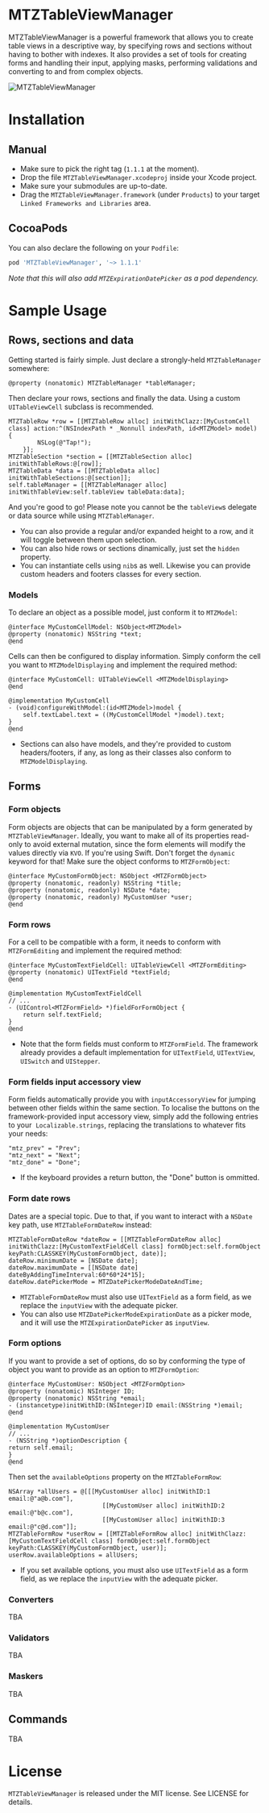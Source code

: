 # MTZTableViewManager
MTZTableViewManager is a powerful framework that allows you to create table views in a descriptive way, by specifying rows and sections without having to bother with indexes. It also provides a set of tools for creating forms and handling their input, applying masks, performing validations and converting to and from complex objects.

![MTZTableViewManager](https://github.com/mtzaquia/MTZTableViewManager/raw/assets/example.gif)

# Installation

## Manual
- Make sure to pick the right tag (`1.1.1` at the moment).
- Drop the file `MTZTableViewManager.xcodeproj` inside your Xcode project. 
- Make sure your submodules are up-to-date.
- Drag the `MTZTableViewManager.framework` (under `Products`) to your target `Linked Frameworks and Libraries` area.

## CocoaPods
You can also declare the following on your `Podfile`:
```ruby
pod 'MTZTableViewManager', '~> 1.1.1'
```
*Note that this will also add `MTZExpirationDatePicker` as a pod dependency.*

# Sample Usage

## Rows, sections and data
Getting started is fairly simple. Just declare a strongly-held `MTZTableManager` somewhere:
```objc
@property (nonatomic) MTZTableManager *tableManager;
```
Then declare your rows, sections and finally the data. Using a custom `UITableViewCell` subclass is recommended.
```objc
MTZTableRow *row = [[MTZTableRow alloc] initWithClazz:[MyCustomCell class] action:^(NSIndexPath * _Nonnull indexPath, id<MTZModel> model) {
        NSLog(@"Tap!");
    }];
MTZTableSection *section = [[MTZTableSection alloc] initWithTableRows:@[row]];
MTZTableData *data = [[MTZTableData alloc] initWithTableSections:@[section]];
self.tableManager = [[MTZTableManager alloc] initWithTableView:self.tableView tableData:data];
```
And you're good to go! Please note you cannot be the `tableView`s delegate or data source while using `MTZTableManager`. 

* You can also provide a regular and/or expanded height to a row, and it will toggle between them upon selection.
* You can also hide rows or sections dinamically, just set the `hidden` property.
* You can instantiate cells using `nib`s as well. Likewise you can provide custom headers and footers classes for every section.

### Models
To declare an object as a possible model, just conform it to `MTZModel`:
```objc
@interface MyCustomCellModel: NSObject<MTZModel>
@property (nonatomic) NSString *text;
@end
```

Cells can then be configured to display information. Simply conform the cell you want to `MTZModelDisplaying` and implement the required method:
```objc
@interface MyCustomCell: UITableViewCell <MTZModelDisplaying>
@end

@implementation MyCustomCell
- (void)configureWithModel:(id<MTZModel>)model {
    self.textLabel.text = ((MyCustomCellModel *)model).text;
}
@end
```

* Sections can also have models, and they're provided to custom headers/footers, if any, as long as their classes also conform to `MTZModelDisplaying`.

## Forms
### Form objects
Form objects are objects that can be manipulated by a form generated by `MTZTableViewManager`. Ideally, you want to make all of its properties read-only to avoid external mutation, since the form elements will modify the values directly via `KVO`. If you're using Swift. Don't forget the `dynamic` keyword for that! Make sure the object conforms to `MTZFormObject`:
```objc
@interface MyCustomFormObject: NSObject <MTZFormObject>
@property (nonatomic, readonly) NSString *title;
@property (nonatomic, readonly) NSDate *date;
@property (nonatomic, readonly) MyCustomUser *user;
@end
```

### Form rows
For a cell to be compatible with a form, it needs to conform with `MTZFormEditing` and implement the required method:
```objc
@interface MyCustomTextFieldCell: UITableViewCell <MTZFormEditing>
@property (nonatomic) UITextField *textField;
@end

@implementation MyCustomTextFieldCell
// ...
- (UIControl<MTZFormField> *)fieldForFormObject {
    return self.textField;
}
@end
```

* Note that the form fields must conform to `MTZFormField`. The framework already provides a default implementation for `UITextField`, `UITextView`, `UISwitch` and `UIStepper`.

### Form fields input accessory view
Form fields automatically provide you with `inputAccessoryView` for jumping between other fields within the same section. To localise the buttons on the framework-provided input accessory view, simply add the following entries to your  `Localizable.strings`, replacing the translations to whatever fits your needs:
```objc
"mtz_prev" = "Prev";
"mtz_next" = "Next";
"mtz_done" = "Done";
```

* If the keyboard provides a return button, the "Done" button is ommitted.

### Form date rows
Dates are a special topic. Due to that, if you want to interact with a `NSDate` key path, use `MTZTableFormDateRow` instead:
```objc
MTZTableFormDateRow *dateRow = [[MTZTableFormDateRow alloc] initWithClazz:[MyCustomTextFieldCell class] formObject:self.formObject keyPath:CLASSKEY(MyCustomFormObject, date)];
dateRow.minimumDate = [NSDate date];
dateRow.maximumDate = [[NSDate date] dateByAddingTimeInterval:60*60*24*15];
dateRow.datePickerMode = MTZDatePickerModeDateAndTime;
```

* `MTZTableFormDateRow` must also use `UITextField` as a form field, as we replace the `inputView` with the adequate picker. 
* You can also use `MTZDatePickerModeExpirationDate` as a picker mode, and it will use the `MTZExpirationDatePicker` as `inputView`.

### Form options
If you want to provide a set of options, do so by conforming the type of object you want to provide as an option to `MTZFormOption`:
```objc
@interface MyCustomUser: NSObject <MTZFormOption>
@property (nonatomic) NSInteger ID;
@property (nonatomic) NSString *email;
- (instancetype)initWithID:(NSInteger)ID email:(NSString *)email;
@end

@implementation MyCustomUser
// ...
- (NSString *)optionDescription {
return self.email;
}
@end
```

Then set the `availableOptions` property on the `MTZTableFormRow`:
```objc
NSArray *allUsers = @[[[MyCustomUser alloc] initWithID:1 email:@"a@b.com"],
                          [[MyCustomUser alloc] initWithID:2 email:@"b@c.com"],
                          [[MyCustomUser alloc] initWithID:3 email:@"c@d.com"]];
MTZTableFormRow *userRow = [[MTZTableFormRow alloc] initWithClazz:[MyCustomTextFieldCell class] formObject:self.formObject keyPath:CLASSKEY(MyCustomFormObject, user)];
userRow.availableOptions = allUsers;
```

* If you set available options, you must also use `UITextField` as a form field, as we replace the `inputView` with the adequate picker.

### Converters
TBA

### Validators
TBA

### Maskers
TBA

## Commands
TBA

# License
`MTZTableViewManager` is released under the MIT license. See LICENSE for details.
